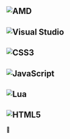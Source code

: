 ## ![AMD](https://img.shields.io/badge/AMD-%23000000.svg?style=for-the-badge&logo=amd&logoColor=white) 
## ![Visual Studio](https://img.shields.io/badge/Visual%20Studio-5C2D91.svg?style=for-the-badge&logo=visual-studio&logoColor=white)
## ![CSS3](https://img.shields.io/badge/css3-%231572B6.svg?style=for-the-badge&logo=css3&logoColor=white)
## ![JavaScript](https://img.shields.io/badge/javascript-%23323330.svg?style=for-the-badge&logo=javascript&logoColor=%23F7DF1E)
## ![Lua](https://img.shields.io/badge/lua-%232C2D72.svg?style=for-the-badge&logo=lua&logoColor=white)
## ![HTML5](https://img.shields.io/badge/html5-%23E34F26.svg?style=for-the-badge&logo=html5&logoColor=white)
👋

